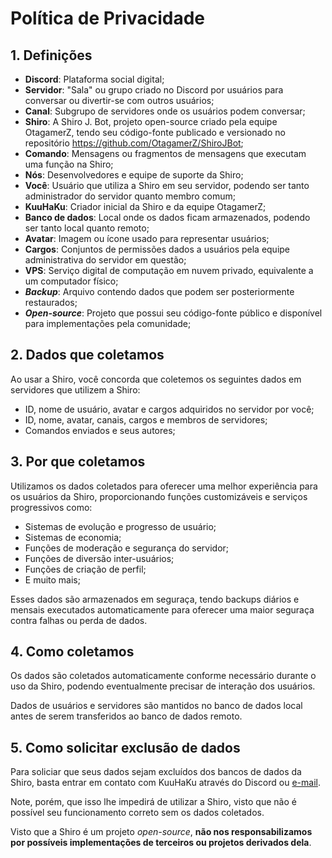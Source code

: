 # Política de Privacidade

## 1. Definições

- **Discord**: Plataforma social digital;
- **Servidor**: "Sala" ou grupo criado no Discord por usuários para conversar ou divertir-se com outros usuários;
- **Canal**: Subgrupo de servidores onde os usuários podem conversar;
- **Shiro**: A Shiro J. Bot, projeto open-source criado pela equipe OtagamerZ, tendo seu código-fonte publicado e versionado no repositório https://github.com/OtagamerZ/ShiroJBot;
- **Comando**: Mensagens ou fragmentos de mensagens que executam uma função na Shiro;
- **Nós**: Desenvolvedores e equipe de suporte da Shiro;
- **Você**: Usuário que utiliza a Shiro em seu servidor, podendo ser tanto administrador do servidor quanto membro comum;
- **KuuHaKu**: Criador inicial da Shiro e da equipe OtagamerZ;
- **Banco de dados**: Local onde os dados ficam armazenados, podendo ser tanto local quanto remoto;
- **Avatar**: Imagem ou ícone usado para representar usuários;
- **Cargos**: Conjuntos de permissões dados a usuários pela equipe administrativa do servidor em questão;
- **VPS**: Serviço digital de computação em nuvem privado, equivalente a um computador físico;
- ***Backup***: Arquivo contendo dados que podem ser posteriormente restaurados;
- ***Open-source***: Projeto que possui seu código-fonte público e disponível para implementações pela comunidade;

## 2. Dados que coletamos

Ao usar a Shiro, você concorda que coletemos os seguintes dados em servidores que utilizem a Shiro:

- ID, nome de usuário, avatar e cargos adquiridos no servidor por você;
- ID, nome, avatar, canais, cargos e membros de servidores;
- Comandos enviados e seus autores;

## 3. Por que coletamos

Utilizamos os dados coletados para oferecer uma melhor experiência para os usuários da Shiro, 
proporcionando funções customizáveis e serviços progressivos como:

- Sistemas de evolução e progresso de usuário;
- Sistemas de economia;
- Funções de moderação e segurança do servidor;
- Funções de diversão inter-usuários;
- Funções de criação de perfil;
- E muito mais;

Esses dados são armazenados em seguraça, tendo backups diários e mensais executados automaticamente
para oferecer uma maior seguraça contra falhas ou perda de dados.

## 4. Como coletamos

Os dados são coletados automaticamente conforme necessário durante o uso da Shiro, podendo eventualmente precisar de interação dos usuários.

Dados de usuários e servidores são mantidos no banco de dados local antes de serem transferidos ao banco de dados remoto.

## 5. Como solicitar exclusão de dados

Para soliciar que seus dados sejam excluídos dos bancos de dados da Shiro, basta entrar em contato com KuuHaKu através do
Discord ou [e-mail](mailto:yagogimenez1@hotmail.com?subject=Solicitação+de+Exclusão+de+Dados). 

Note, porém, que isso lhe impedirá de utilizar a Shiro, visto que não é possível seu funcionamento correto sem os dados coletados.

Visto que a Shiro é um projeto *open-source*, **não nos responsabilizamos por possíveis implementações de terceiros ou projetos derivados dela**.

